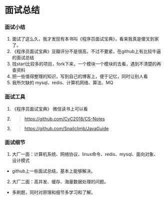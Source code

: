 # 面试总结

### 面试小结
1. 面试了这么久，我才发现有本书叫《程序员面试宝典》，看来我真是傻叉到家了。
2. 《程序员面试宝典》豆瓣评分不是很高，不过不要紧，在github上有比较牛逼的面试总结
3. 找start比较多的项目，fork下来，一个模块一个模块的去看，遇到不清楚的再查资料
4. 把一些值得整理的知识，写到自己的博客上，便于记忆，同时让别人看
5. 我所欠缺的 mysql、redis、计算机网络、算法、MQ

### 面试工具
1. 《程序员面试宝典》 微信读书上可以看
2. > https://github.com/CyC2018/CS-Notes
3. > https://github.com/Snailclimb/JavaGuide

### 面试细节
1. 大厂一面：计算机系统、网络协议、linux命令、redis、mysql、面向对象、设计模式
- github上一些面试总结，基本上能够解决。
2. 大厂二面：高并发、缓存、海量数据处理的问题。
- 多刷题，同时对原理和细节多学习和了解。
